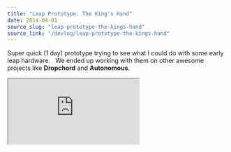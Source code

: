 ```yaml
---
title: "Leap Prototype: The King's Hand"
date: 2014-04-01
source_slug: "leap-prototype-the-kings-hand"
source_link: "/devlog/leap-prototype-the-kings-hand"
---
```


Super quick (1 day) prototype trying to see what I could do with some early leap hardware.   We ended up working with them on other awesome projects like **Dropchord** and **Autonomous**.

<div class="experience-video">
  <iframe
    src="https://player.vimeo.com/video/90605192?wmode=opaque&api=1"
    title="Leap Prototype: The King's Hand"
    allow="autoplay; fullscreen; picture-in-picture"
    allowfullscreen
    loading="lazy"
  ></iframe>
</div>
